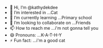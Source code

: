 - 👋 Hi, I’m @kathydekdee
- 👀 I’m interested in ...Cat
- 🌱 I’m currently learning ...Primary school
- 💞️ I’m looking to collaborate on ...Friends
- 📫 How to reach me ...i'm not gonna tell you
- 😄 Pronouns: ...K-A-T-H-Y  
- ⚡ Fun fact: ...i'm a good cat

<!---
kathydekdee/kathydekdee is a ✨ special ✨ repository because its `README.md` (this file) appears on your GitHub profile.
You can click the Preview link to take a look at your changes.
--->
